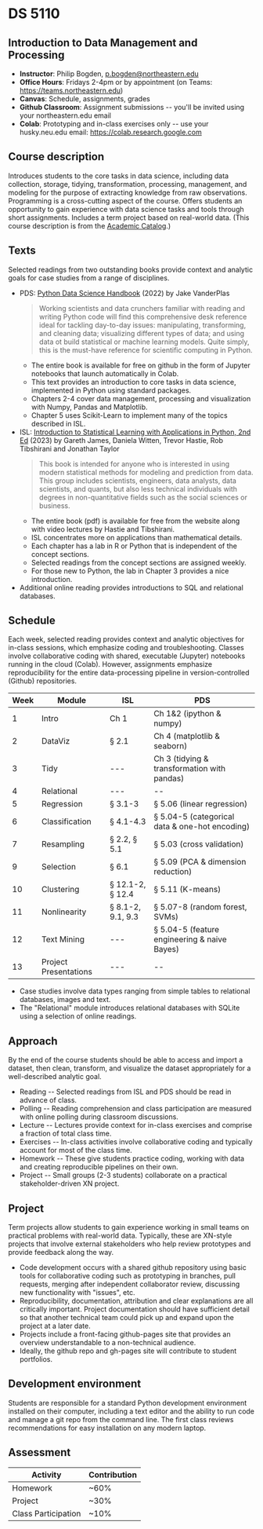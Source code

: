 
# DS 5110

## Introduction to Data Management and Processing

* **Instructor**: Philip Bogden, p.bogden@northeastern.edu
* **Office Hours**: Fridays 2-4pm or by appointment (on Teams: https://teams.northeastern.edu)
* **Canvas**: Schedule, assignments, grades
* **Github Classroom**: Assignment submissions -- you'll be invited using your northeastern.edu email
* **Colab**: Prototyping and in-class exercises only -- use your husky.neu.edu email: https://colab.research.google.com

## Course description

Introduces students to the core tasks in data science, including data collection, storage, tidying, 
transformation, processing, management, and modeling for the purpose of extracting knowledge from raw observations. 
Programming is a cross-cutting aspect of the course. 
Offers students an opportunity to gain experience with data science tasks and tools through short assignments. 
Includes a term project based on real-world data. (This course description is from the [Academic Catalog](https://catalog.northeastern.edu/course-descriptions/ds/).)

## Texts

Selected readings from two outstanding books provide context and analytic goals 
for case studies from a range of disciplines.

* PDS: [Python Data Science Handbook](https://github.com/jakevdp/PythonDataScienceHandbook) (2022) by Jake VanderPlas
  > Working scientists and data crunchers familiar with reading and writing Python code will find this 
  > comprehensive desk reference ideal for tackling day-to-day issues: manipulating, transforming, and 
  > cleaning data; visualizing different types of data; and using data ot build statistical or machine learning models.
  > Quite simply, this is the must-have reference for scientific computing in Python.
  * The entire book is available for free on github in the form of Jupyter notebooks that launch automatically in Colab.
  * This text provides an introduction to core tasks in data science, implemented in Python using standard packages.
  * Chapters 2-4 cover data management, processing and visualization with Numpy, Pandas and Matplotlib.
  * Chapter 5 uses Scikit-Learn to implement many of the topics described in ISL.
* ISL: [Introduction to Statistical Learning with Applications in Python, 2nd Ed](http://statlearning.com) (2023) by Gareth James, Daniela Witten, Trevor Hastie, Rob Tibshirani and Jonathan Taylor
  > This book is intended for anyone who is interested in using modern statistical methods for modeling and 
  > prediction from data. This group includes scientists, engineers, data analysts, data scientists, and quants, but
  > also less technical individuals with degrees in non-quantitative fields such as the social sciences or business. 
  * The entire book (pdf) is available for free from the website along with video lectures by Hastie and Tibshirani.
  * ISL concentrates more on applications than mathematical details.
  * Each chapter has a lab in R or Python that is independent of the concept sections.
  * Selected readings from the concept sections are assigned weekly.
  * For those new to Python, the lab in Chapter 3 provides a nice introduction.
* Additional online reading provides introductions to SQL and relational databases.

## Schedule

Each week, selected reading provides context and analytic objectives for in-class sessions, 
which emphasize coding and troubleshooting.
Classes involve collaborative coding with shared, executable (Jupyter) notebooks running in the cloud (Colab).
However, assignments emphasize reproducibility for the entire data-processing pipeline in version-controlled 
(Github) repositories.

| Week | Module                        | ISL               | PDS    | 
| ---  | ---                           | ---               | --     |
| 1    | Intro                         | Ch 1              | Ch 1&2 (ipython & numpy) | 
| 2    | DataViz                       | § 2.1             | Ch 4 (matplotlib & seaborn)  |
| 3    | Tidy                          | ---               | Ch 3 (tidying & transformation with pandas) |
| 4    | Relational                    | ---               | --     |
| 5    | Regression                    | § 3.1-3           | § 5.06 (linear regression)  |
| 6    | Classification                | § 4.1-4.3         | § 5.04-5 (categorical data & one-hot encoding) |
| 7    | Resampling                    | § 2.2, § 5.1      | § 5.03 (cross validation)  |
| 9    | Selection                     | § 6.1             | § 5.09 (PCA & dimension reduction)  |
| 10   | Clustering                    | § 12.1-2, § 12.4  | § 5.11 (K-means) |
| 11   | Nonlinearity                  | § 8.1-2, 9.1, 9.3 | § 5.07-8 (random forest, SVMs) |
| 12   | Text Mining                   | ---               | § 5.04-5  (feature engineering & naive Bayes) |
| 13   | Project Presentations         | ---               | --     |

* Case studies involve data types ranging from simple tables to relational databases, images and text.
* The "Relational" module introduces relational databases with SQLite using a selection of online readings.

## Approach

By the end of the course students should be able to access and import a dataset,
then clean, transform, and visualize the dataset appropriately for a well-described analytic goal.

* Reading -- Selected readings from ISL and PDS should be read in advance of class.
* Polling -- Reading comprehension and class participation are measured with online polling during classroom discussions.
* Lecture -- Lectures provide context for in-class exercises and comprise a fraction of total class time.
* Exercises -- In-class activities involve collaborative coding and typically account for most of the class time.
* Homework -- These give students practice coding, working with data and creating reproducible pipelines on their own.
* Project -- Small groups (2-3 students) collaborate on a practical stakeholder-driven XN project.

## Project

Term projects allow students to gain experience working in small teams on practical problems with real-world data.
Typically, these are XN-style projects that involve external stakeholders who help review prototypes
and provide feedback along the way.

* Code development occurs with a shared github repository using basic tools for collaborative coding
such as prototyping in branches, pull requests, merging after independent collaborator review, 
discussing new functionality with "issues", etc.
* Reproducibility, documentation, attribution and clear explanations are all critically important.
Project documentation should have sufficient detail so that another technical team could pick up and expand 
upon the project at a later date.
* Projects include a front-facing github-pages site that provides an overview 
understandable to a non-technical audience.  
* Ideally, the github repo and gh-pages site will contribute to student portfolios.

## Development environment

Students are responsible for a standard Python development environment installed on their computer,
including a text editor and the ability to run code and manage a git repo from the command line.
The first class reviews recommendations for easy installation on any modern laptop.

## Assessment

 | Activity | Contribution |
 | --- | --- |
 | Homework | ~60% |
 | Project | ~30% |
 | Class Participation | ~10% |
